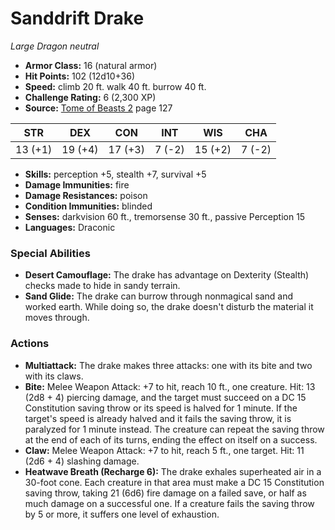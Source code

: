 # Sanddrift Drake

*Large* *Dragon* *neutral*

- **Armor Class:** 16 (natural armor)
- **Hit Points:** 102 (12d10+36)
- **Speed:** climb 20 ft. walk 40 ft. burrow 40 ft.
- **Challenge Rating:** 6 (2,300 XP)
- **Source:** [Tome of Beasts 2](https://koboldpress.com/kpstore/product/tome-of-beasts-2-for-5th-edition) page 127

| STR | DEX | CON | INT | WIS | CHA |
| --- | --- | --- | --- | --- | --- |
| 13 (+1) | 19 (+4) | 17 (+3) | 7 (-2) | 15 (+2) | 7 (-2) |

- **Skills:** perception +5, stealth +7, survival +5
- **Damage Immunities:** fire
- **Damage Resistances:** poison
- **Condition Immunities:** blinded
- **Senses:** darkvision 60 ft., tremorsense 30 ft., passive Perception 15
- **Languages:** Draconic

### Special Abilities

- **Desert Camouflage:** The drake has advantage on Dexterity (Stealth) checks made to hide in sandy terrain.
- **Sand Glide:** The drake can burrow through nonmagical sand and worked earth. While doing so, the drake doesn't disturb the material it moves through.

### Actions

- **Multiattack:** The drake makes three attacks: one with its bite and two with its claws.
- **Bite:** Melee Weapon Attack: +7 to hit, reach 10 ft., one creature. Hit: 13 (2d8 + 4) piercing damage, and the target must succeed on a DC 15 Constitution saving throw or its speed is halved for 1 minute. If the target's speed is already halved and it fails the saving throw, it is paralyzed for 1 minute instead. The creature can repeat the saving throw at the end of each of its turns, ending the effect on itself on a success.
- **Claw:** Melee Weapon Attack: +7 to hit, reach 5 ft., one target. Hit: 11 (2d6 + 4) slashing damage.
- **Heatwave Breath (Recharge 6):** The drake exhales superheated air in a 30-foot cone. Each creature in that area must make a DC 15 Constitution saving throw, taking 21 (6d6) fire damage on a failed save, or half as much damage on a successful one. If a creature fails the saving throw by 5 or more, it suffers one level of exhaustion.


